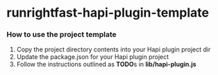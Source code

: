 runrightfast-hapi-plugin-template
=================================

### How to use the project template
1. Copy the project directory contents into your Hapi plugin project dir
2. Update the package.json for your Hapi plugin project  
3. Follow the instructions outlined as **TODO**s in **lib/hapi-plugin.js**

